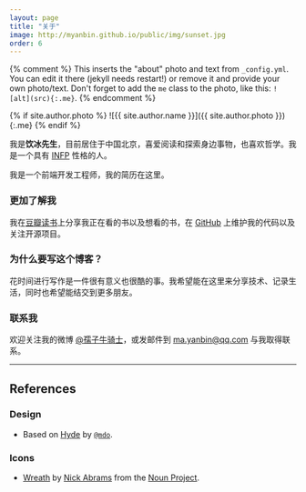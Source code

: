 ```yaml
---
layout: page
title: "关于"
image: http://myanbin.github.io/public/img/sunset.jpg
order: 6
---
```


{% comment %}
  This inserts the "about" photo and text from `_config.yml`.
  You can edit it there (jekyll needs restart!) or remove it and provide your own photo/text.
  Don't forget to add the `me` class to the photo, like this: `![alt](src){:.me}`.
{% endcomment %}

{% if site.author.photo %}
  ![{{ site.author.name }}]({{ site.author.photo }}){:.me}
{% endif %}


我是**饮冰先生**，目前居住于中国北京，喜爱阅读和探索身边事物，也喜欢哲学。我是一个具有 [INFP](http://www.personalitypage.com/INFP.html) 性格的人。

我是一个前端开发工程师，我的简历在这里。

### 更加了解我

我在[豆瓣读书](http://book.douban.com/people/yianbin)上分享我正在看的书以及想看的书，在 [GitHub](https://github.com/yianbin) 上维护我的代码以及关注开源项目。


### 为什么要写这个博客？

花时间进行写作是一件很有意义也很酷的事。我希望能在这里来分享技术、记录生活，同时也希望能结交到更多朋友。

### 联系我

欢迎关注我的微博 [@孺子牛骑士](http://weibo.com/yianbin)，或发邮件到 [ma.yanbin@qq.com](mailto:ma.yanbin@qq.com) 与我取得联系。


***

## References

### Design

* Based on [Hyde](http://hyde.getpoole.com/) by [`@mdo`](https://twitter.com/mdo).

### Icons

* [Wreath](https://thenounproject.com/term/laurel-wreath/203146/) by [Nick Abrams](https://thenounproject.com/nabrams/) from the [Noun Project](https://thenounproject.com/).
